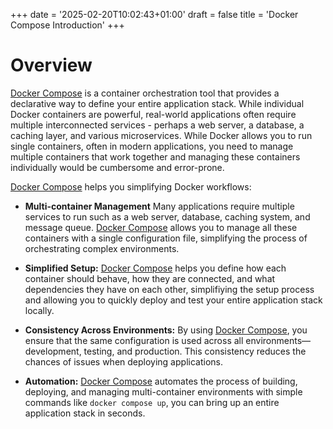 +++
date = '2025-02-20T10:02:43+01:00'
draft = false
title = 'Docker Compose Introduction'
+++


# Overview

[Docker Compose](https://docs.docker.com/compose/) is a container orchestration tool that provides a declarative way to define your entire application stack. While individual Docker containers are powerful, real-world applications often require multiple interconnected services - perhaps a web server, a database, a caching layer, and various microservices. While Docker allows you to run single containers, often in modern applications, you need to manage multiple containers that work together and managing these containers individually would be cumbersome and error-prone.

[Docker Compose](https://docs.docker.com/compose/) helps you simplifying Docker workflows:

- **Multi-container Management** Many applications require multiple services to run such as a web server, database, caching system, and message queue. [Docker Compose](https://docs.docker.com/compose/) allows you to manage all these containers with a single configuration file, simplifying the process of orchestrating complex environments.

- **Simplified Setup:** [Docker Compose](https://docs.docker.com/compose/) helps you define how each container should behave, how they are connected, and what dependencies they have on each other, simplifiying the setup process and allowing you to quickly deploy and test your entire application stack locally.

- **Consistency Across Environments:** By using [Docker Compose](https://docs.docker.com/compose/), you ensure that the same configuration is used across all environments—development, testing, and production. This consistency reduces the chances of issues when deploying applications.

- **Automation:** [Docker Compose](https://docs.docker.com/compose/) automates the process of building, deploying, and managing multi-container environments with simple commands like ```docker compose up```, you can bring up an entire application stack in seconds.

